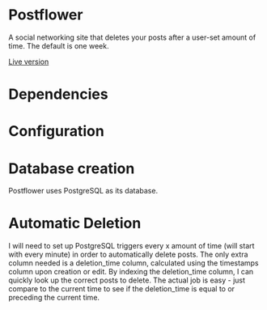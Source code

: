 # Postflower
A social networking site that deletes your posts after a user-set amount of time. The default is one week.

[Live version](http://www.postflower.co/)

# Dependencies

# Configuration

# Database creation
Postflower uses PostgreSQL as its database.

# Automatic Deletion
I will need to set up PostgreSQL triggers every x amount of time (will start with every minute) in order to automatically delete posts. The only extra column needed is a deletion_time column, calculated using the timestamps column upon creation or edit. By indexing the deletion_time column, I can quickly look up the correct posts to delete. The actual job is easy - just compare to the current time to see if the deletion_time is equal to or preceding the current time.
